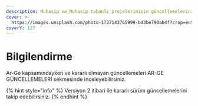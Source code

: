```yaml
---
description: Muhasip ve Muhasip tabanlı projelerimizin güncellemelerini takip edebilirsiniz
cover: >-
  https://images.unsplash.com/photo-1737143765999-bd3be790ab4f?crop=entropy&cs=srgb&fm=jpg&ixid=M3wxOTcwMjR8MHwxfHJhbmRvbXx8fHx8fHx8fDE3Mzg2ODc4ODl8&ixlib=rb-4.0.3&q=85
coverY: 127
---
```


# Bilgilendirme

Ar-Ge kapsamındayken ve kararlı olmayan güncellemeleri AR-GE GÜNCELLEMELERİ sekmesinde inceleyebilirsiniz.



{% hint style="info" %}
Versiyon 2 itibari ile kararlı sürüm güncellemelerini takip edebilirsiniz.&#x20;
{% endhint %}
